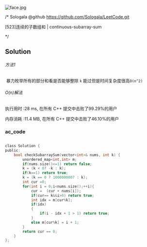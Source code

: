 ![face.jpg](https://pic.leetcode-cn.com/5f44c38cfca16ba4f3886e1c9e298c5ab18a215dc25e965ec357a430e783b3af-face.jpg)

/*
    Sologala   @github    https://github.com/Sologala/LeetCode.git

   [523]连续的子数组和
     |     continuous-subarray-sum

*/



## **Solution** 

###### 方法1 

​	暴力枚举所有的部分和看是否能够整除 `k` 能过但是时间复杂度很高`O(n^2)`

###### O(n)解法







执行用时 :28 ms, 在所有 C++ 提交中击败了99.29%的用户

内存消耗 :11.4 MB, 在所有 C++ 提交中击败了46.10%的用户

### **ac_code**
```c

class Solution {
public:
    bool checkSubarraySum(vector<int>& nums, int k) {
        unordered_map<int,int> m;
        if(nums.size()<=1) return false;
        k = (k < 0? -k : k);
        if(k==1) return true;
        k = (k == 0 ? 1000000007 : k);
        int cur =0;
        for(int i = 0;i<nums.size();++i){
            cur =  (cur + nums[i]);
            if(cur== k&&i>0) return true;
            int idx = m[cur%k];
            if(idx)
            {
                if(i - idx + 1 > 1) return true;
            }
            else m[cur%k] = i + 1;
        }
        return cur == 0;
    }
};
```